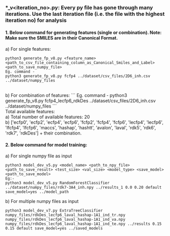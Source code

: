 ### *_v<iteration_no>.py: Every py file has gone through many iterations. Use the last iteration file (i.e. the file with the highest iteration no) for analysis

#### 1. Below command for generating features (single or combination). Note: Make sure the SMILES are in their Canonical Format.
a) For single features:
```
python3 generate_fp_v8.py <feature_name> <path_to_csv_file_containing_column_as_Canonical_Smiles_and_Label> <path_to_save_numpy_file>
Eg. command - 
python3 generate_fp_v8.py fcfp4 ../dataset/csv_files/2D6_inh.csv ../dataset/numpy_files
```
</br>
b) For combination of features:
```
Eg. command - 
python3 generate_fp_v8.py fcfp4_lecfp6_rdkDes ../dataset/csv_files/2D6_inh.csv ../dataset/numpy_files
```
</br>
Total available features:</br>
a) Total number of available features: 20</br>
b) ['ecfp0', 'ecfp2', 'ecfp4', 'ecfp6', 'fcfp2', 'fcfp4', 'fcfp6', 'lecfp4', 'lecfp6', 'lfcfp4', 'lfcfp6', 'maccs', 'hashap', 'hashtt', 'avalon', 'laval', 'rdk5', 'rdk6', 'rdk7', 'rdkDes'] + their combination.

#### 2. Below command for model training:</br>
a) For single numpy file as input
```
python3 model_dev_v5.py <model_name> <path_to_npy_file> <path_to_save_result> <test_size> <val_size> <model_type> <save_model> <path_to_save_model>
Eg:-
python3 model_dev_v5.py RandomForestClassifier ../dataset/numpy_files/rdk7-3A4_inh.npy ../results_1 0.0 0.20 default save_model=yes ../model_path
```
b) For multiple numpy files as input
```
python3 model_dev_v7.py ExtraTreeClassifier numpy_files/rdkDes_lecfp6_laval_hashap-1A1_ind_tr.npy numpy_files/rdkDes_lecfp6_laval_hashap-1A1_ind_va.npy numpy_files/rdkDes_lecfp6_laval_hashap-1A1_ind_te.npy ../results 0.15 0.15 default save_model=yes ../saved_models
```
